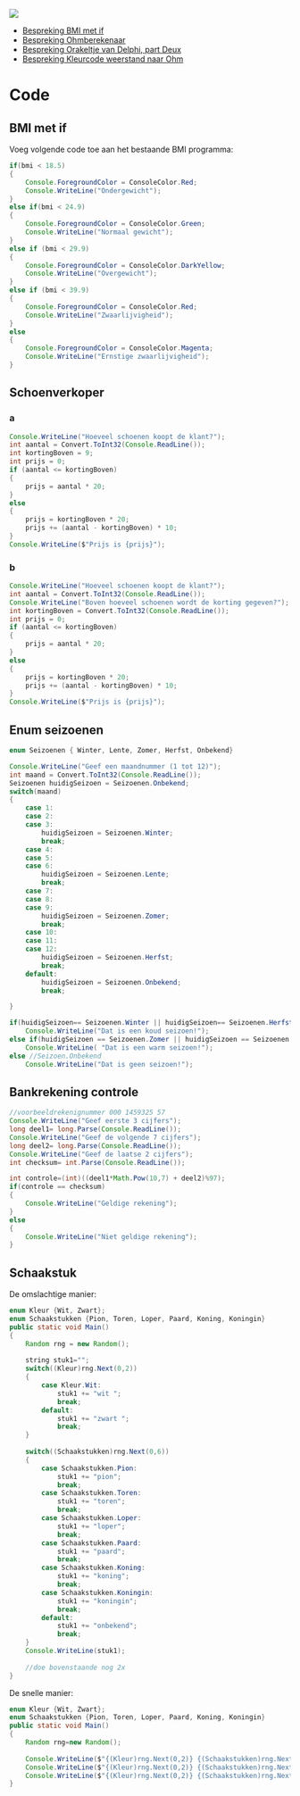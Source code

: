 
![](../assets/infoclip.png)

* [Bespreking BMI met if](https://ap.cloud.panopto.eu/Panopto/Pages/Viewer.aspx?id=8d5602e2-ef82-486c-ba60-a981009b3a61)
* [Bespreking Ohmberekenaar](https://ap.cloud.panopto.eu/Panopto/Pages/Viewer.aspx?id=3d9dcd19-a130-4287-8ef2-a981009dc942)
* [Bespreking Orakeltje van Delphi, part Deux](https://ap.cloud.panopto.eu/Panopto/Pages/Viewer.aspx?id=d0ff5c46-9839-483f-97dd-a98100a28b9d)
* [Bespreking Kleurcode weerstand naar Ohm](https://ap.cloud.panopto.eu/Panopto/Pages/Viewer.aspx?id=a272f856-78cd-44a6-afbd-a981009f7253)


# Code

## BMI met if

Voeg volgende code toe aan het bestaande BMI programma:
```java
if(bmi < 18.5)
{
    Console.ForegroundColor = ConsoleColor.Red;
    Console.WriteLine("Ondergewicht");
}
else if(bmi < 24.9)
{
    Console.ForegroundColor = ConsoleColor.Green;
    Console.WriteLine("Normaal gewicht");
}
else if (bmi < 29.9)
{
    Console.ForegroundColor = ConsoleColor.DarkYellow;
    Console.WriteLine("Overgewicht");
}
else if (bmi < 39.9)
{
    Console.ForegroundColor = ConsoleColor.Red;
    Console.WriteLine("Zwaarlijvigheid");
}
else
{
    Console.ForegroundColor = ConsoleColor.Magenta;
    Console.WriteLine("Ernstige zwaarlijvigheid");
}
```

## Schoenverkoper

### a

```java
Console.WriteLine("Hoeveel schoenen koopt de klant?");
int aantal = Convert.ToInt32(Console.ReadLine());
int kortingBoven = 9;
int prijs = 0;
if (aantal <= kortingBoven)
{
    prijs = aantal * 20;
}
else
{
    prijs = kortingBoven * 20;
    prijs += (aantal - kortingBoven) * 10;
}
Console.WriteLine($"Prijs is {prijs}");
```

### b
```java
Console.WriteLine("Hoeveel schoenen koopt de klant?");
int aantal = Convert.ToInt32(Console.ReadLine());
Console.WriteLine("Boven hoeveel schoenen wordt de korting gegeven?");
int kortingBoven = Convert.ToInt32(Console.ReadLine());
int prijs = 0;
if (aantal <= kortingBoven)
{
    prijs = aantal * 20;
}
else
{
    prijs = kortingBoven * 20;
    prijs += (aantal - kortingBoven) * 10;
}
Console.WriteLine($"Prijs is {prijs}");
```
## Enum seizoenen

```java
enum Seizoenen { Winter, Lente, Zomer, Herfst, Onbekend}     
```

```java
Console.WriteLine("Geef een maandnummer (1 tot 12)");
int maand = Convert.ToInt32(Console.ReadLine());
Seizoenen huidigSeizoen = Seizoenen.Onbekend;
switch(maand)
{
    case 1:
    case 2:
    case 3:
        huidigSeizoen = Seizoenen.Winter;
        break;
    case 4:
    case 5:
    case 6:
        huidigSeizoen = Seizoenen.Lente;
        break;
    case 7:
    case 8:
    case 9:
        huidigSeizoen = Seizoenen.Zomer;
        break;
    case 10:
    case 11:
    case 12:
        huidigSeizoen = Seizoenen.Herfst;
        break;
    default:
        huidigSeizoen = Seizoenen.Onbekend;
        break;

}

if(huidigSeizoen== Seizoenen.Winter || huidigSeizoen== Seizoenen.Herfst)
    Console.WriteLine("Dat is een koud seizoen!");
else if(huidigSeizoen == Seizoenen.Zomer || huidigSeizoen == Seizoenen.Lente)
    Console.WriteLine( "Dat is een warm seizoen!");
else //Seizoen.Onbekend
    Console.WriteLine("Dat is geen seizoen!");

```

## Bankrekening controle

```java
//voorbeeldrekenignummer 000 1459325 57
Console.WriteLine("Geef eerste 3 cijfers");
long deel1= long.Parse(Console.ReadLine());
Console.WriteLine("Geef de volgende 7 cijfers");
long deel2= long.Parse(Console.ReadLine());
Console.WriteLine("Geef de laatse 2 cijfers");
int checksum= int.Parse(Console.ReadLine());

int controle=(int)((deel1*Math.Pow(10,7) + deel2)%97);
if(controle == checksum)
{
    Console.WriteLine("Geldige rekening");
}
else
{
    Console.WriteLine("Niet geldige rekening");
}
```


## Schaakstuk


De omslachtige manier:
```java
enum Kleur {Wit, Zwart};
enum Schaakstukken {Pion, Toren, Loper, Paard, Koning, Koningin}
public static void Main()
{
    Random rng = new Random();
    
    string stuk1="";
    switch((Kleur)rng.Next(0,2))
    {	
        case Kleur.Wit:
            stuk1 += "wit ";
            break;
        default:
            stuk1 += "zwart ";
            break;
    }
    
    switch((Schaakstukken)rng.Next(0,6))
    {	
        case Schaakstukken.Pion:
            stuk1 += "pion";
            break;
        case Schaakstukken.Toren:
            stuk1 += "toren";
            break;
        case Schaakstukken.Loper:
            stuk1 += "loper";
            break;
        case Schaakstukken.Paard:
            stuk1 += "paard";
            break;
        case Schaakstukken.Koning:
            stuk1 += "koning";
            break;
        case Schaakstukken.Koningin:
            stuk1 += "koningin";
            break;
        default:
            stuk1 += "onbekend";
            break;
    }
    Console.WriteLine(stuk1);
    
    //doe bovenstaande nog 2x
}

```

De snelle manier:

```java
enum Kleur {Wit, Zwart};
enum Schaakstukken {Pion, Toren, Loper, Paard, Koning, Koningin}
public static void Main()
{
    Random rng=new Random();
    
    Console.WriteLine($"{(Kleur)rng.Next(0,2)} {(Schaakstukken)rng.Next(0,6)}");
    Console.WriteLine($"{(Kleur)rng.Next(0,2)} {(Schaakstukken)rng.Next(0,6)}");
    Console.WriteLine($"{(Kleur)rng.Next(0,2)} {(Schaakstukken)rng.Next(0,6)}");
}
```
